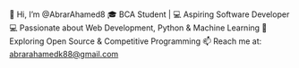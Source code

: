 👋 Hi, I’m @AbrarAhamed8
🎓 BCA Student | 💻 Aspiring Software Developer
💻 Passionate about Web Development, Python & Machine Learning
🔭 Exploring Open Source & Competitive Programming
📫 Reach me at: abrarahamedk88@gmail.com
